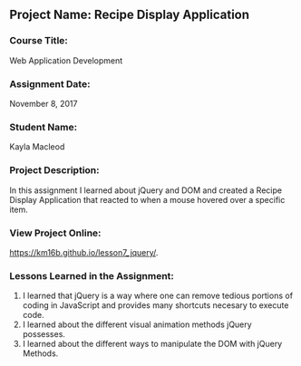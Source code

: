 ## Project Name:  Recipe Display Application

### Course Title:
Web Application Development

### Assignment Date:  
November 8, 2017

### Student Name:  
Kayla Macleod

### Project Description:
In this assignment I learned about jQuery and DOM and created a Recipe Display Application that reacted to when a mouse hovered over a specific item.

### View Project Online:
https://km16b.github.io/lesson7_jquery/.

### Lessons Learned in the Assignment:
1. I learned that jQuery is a way where one can remove tedious portions of coding in JavaScript and provides many shortcuts necesary to execute code.
2. I learned about the different visual animation methods jQuery possesses.
3. I learned about the different ways to manipulate the DOM with jQuery Methods. 

